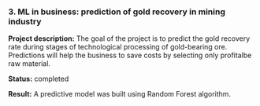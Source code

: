 ### 3. ML in business: prediction of gold recovery in mining industry
**Project description:** The goal of the project is to predict the gold recovery rate during stages of technological processing of gold-bearing ore. Predictions will help the business to save costs by selecting only profitalbe raw material.<br>

**Status:** completed<br>

**Result:** A predictive model was built using Random Forest algorithm.<br>
